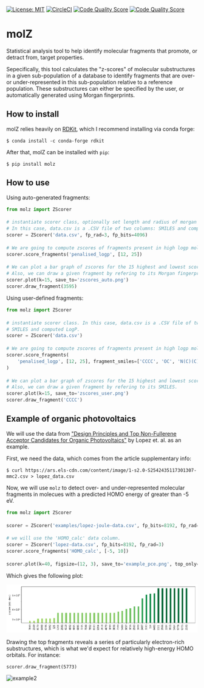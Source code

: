 [![License: MIT](https://img.shields.io/badge/License-MIT-green.svg)](https://opensource.org/licenses/MIT)
[![CircleCI](https://circleci.com/gh/LiamWilbraham/molz.svg?style=shield)](https://circleci.com/gh/LiamWilbraham/molz)
[![Code Quality Score](https://www.code-inspector.com/project/16914/score/svg)](https://www.code-inspector.com/project/16914/score/svg)
[![Code Quality Score](https://www.code-inspector.com/project/16914/status/svg)](https://www.code-inspector.com/project/16914/status/svg)

# molZ

Statistical analysis tool to help identify molecular fragments that promote, or detract from,
target properties.

Sepecifically, this tool calculates the "z-scores" of molecular substructures in a given
sub-population of a database to identify fragments that are over- or under-represented in this
sub-population relative to a reference population. These substructures can either be specified
by the user, or automatically generated using Morgan fingerprints.

## How to install

molZ relies heavily on [RDKit](https://www.rdkit.org), which I recommend installing via conda
forge:

```
$ conda install -c conda-forge rdkit
```

After that, molZ can be installed with `pip`:

```
$ pip install molz
```

## How to use

Using auto-generated fragments:

```python
from molz import ZScorer

# instantiate scorer class, optionally set length and radius of morgan fingerprint.
# In this case, data.csv is a .CSV file of two columns: SMILES and computed LogP.
scorer = ZScorer('data.csv', fp_rad=3, fp_bits=4096)

# We are going to compute zscores of fragments present in high logp molecules.
scorer.score_fragments('penalised_logp', [12, 25])

# We can plot a bar graph of zscores for the 15 highest and lowest scoring fragments.
# Also, we can draw a given fragment by refering to its Morgan fingerprint bit index.
scorer.plot(k=15, save_to='zscores_auto.png')
scorer.draw_fragment(3595)

```

Using user-defined fragments:

```python
from molz import ZScorer

# instantiate scorer class. In this case, data.csv is a .CSV file of two columns:
# SMILES and computed LogP.
scorer = ZScorer('data.csv')

# We are going to compute zscores of fragments present in high logp molecules.
scorer.score_fragments(
    'penalised_logp', [12, 25], fragment_smiles=['CCCC', 'OC', 'N(C)(C)']
)

# We can plot a bar graph of zscores for the 15 highest and lowest scoring fragments.
# Also, we can draw a given fragment by refering to its SMILES.
scorer.plot(k=15, save_to='zscores_user.png')
scorer.draw_fragment('CCCC')
```

## Example of organic photovoltaics

We will use the data from ["Design Principles and Top Non-Fullerene Acceptor Candidates for
Organic Photovoltaics"](https://doi.org/10.1016/j.joule.2017.10.006) by Lopez et. al. as an
example.

First, we need the data, which comes from the article supplementary info:

```
$ curl https://ars.els-cdn.com/content/image/1-s2.0-S2542435117301307-mmc2.csv > lopez_data.csv
```

Now, we will use `molz` to detect over- and under-represented molecular fragments in molecues
with a predicted HOMO energy of greater than -5 eV.

```python
from molz import ZScorer

scorer = ZScorer('examples/lopez-joule-data.csv', fp_bits=8192, fp_rad=4)

# we will use the 'HOMO_calc' data column.
scorer = ZScorer('lopez-data.csv', fp_bits=8192, fp_rad=3)
scorer.score_fragments('HOMO_calc', [-5, 10])

scorer.plot(k=40, figsize=(12, 3), save_to='example_pce.png', top_only=True, log_y=True)
```

Which gives the following plot:

![example1](assets/example_pce.png)

Drawing the top fragments reveals a series of particularly electron-rich substructures, which
is what we'd expect for relatively high-energy HOMO orbitals. For instance:

```
scorer.draw_fragment(5773)
```

![example2](assets/frag.png)
